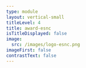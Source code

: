```yaml
---
type: module
layout: vertical-small
titleLevel: 4
title: award-esnc
isTitleDisplayed: false
image:
  src: /images/logo-esnc.png
imageFirst: false
contrastText: false
---
```


